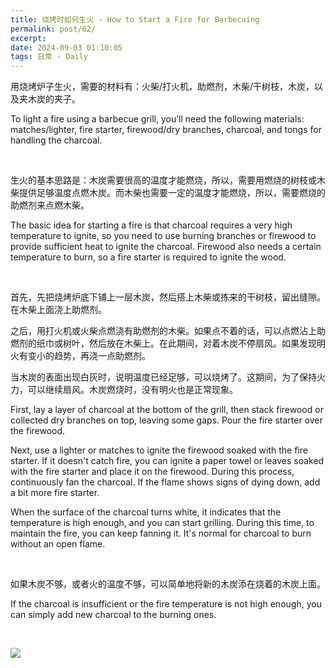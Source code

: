 ```yaml
---
title: 烧烤时如何生火 - How to Start a Fire for Barbecuing
permalink: post/62/
excerpt: 
date: 2024-09-03 01:10:05
tags: 日常 - Daily
---
```


用烧烤炉子生火，需要的材料有：火柴/打火机，助燃剂，木柴/干树枝，木炭，以及夹木炭的夹子。

To light a fire using a barbecue grill, you’ll need the following materials: matches/lighter, fire starter, firewood/dry branches, charcoal, and tongs for handling the charcoal.

<br>

生火的基本思路是：木炭需要很高的温度才能燃烧，所以，需要用燃烧的树枝或木柴提供足够温度点燃木炭。而木柴也需要一定的温度才能燃烧，所以，需要燃烧的助燃剂来点燃木柴。

The basic idea for starting a fire is that charcoal requires a very high temperature to ignite, so you need to use burning branches or firewood to provide sufficient heat to ignite the charcoal. Firewood also needs a certain temperature to burn, so a fire starter is required to ignite the wood.

<br>

首先，先把烧烤炉底下铺上一层木炭，然后搭上木柴或拣来的干树枝，留出缝隙。在木柴上面浇上助燃剂。

之后，用打火机或火柴点燃浇有助燃剂的木柴。如果点不着的话，可以点燃沾上助燃剂的纸巾或树叶，然后放在木柴上。在此期间，对着木炭不停扇风。如果发现明火有变小的趋势，再浇一点助燃剂。

当木炭的表面出现白灰时，说明温度已经足够，可以烧烤了。这期间，为了保持火力，可以继续扇风。木炭燃烧时，没有明火也是正常现象。

First, lay a layer of charcoal at the bottom of the grill, then stack firewood or collected dry branches on top, leaving some gaps. Pour the fire starter over the firewood.

Next, use a lighter or matches to ignite the firewood soaked with the fire starter. If it doesn't catch fire, you can ignite a paper towel or leaves soaked with the fire starter and place it on the firewood. During this process, continuously fan the charcoal. If the flame shows signs of dying down, add a bit more fire starter.

When the surface of the charcoal turns white, it indicates that the temperature is high enough, and you can start grilling. During this time, to maintain the fire, you can keep fanning it. It's normal for charcoal to burn without an open flame.

<br>

如果木炭不够，或者火的温度不够，可以简单地将新的木炭添在烧着的木炭上面。 

If the charcoal is insufficient or the fire temperature is not high enough, you can simply add new charcoal to the burning ones.

<br>

![](1.jpg)